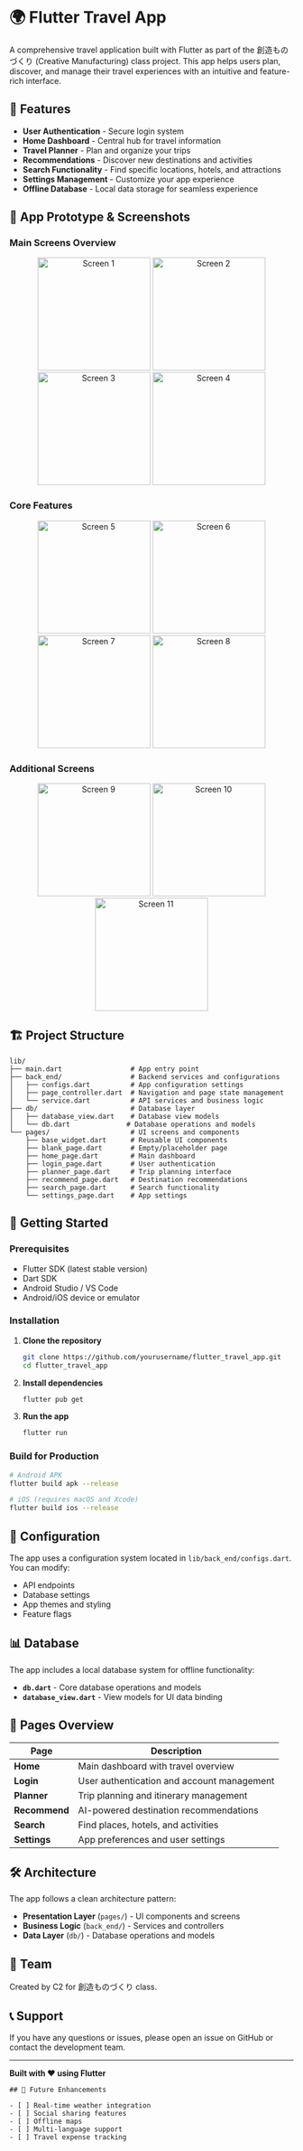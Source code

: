 # 🌍 Flutter Travel App

A comprehensive travel application built with Flutter as part of the 創造ものづくり (Creative Manufacturing) class project. This app helps users plan, discover, and manage their travel experiences with an intuitive and feature-rich interface.

## 📱 Features

- **User Authentication** - Secure login system
- **Home Dashboard** - Central hub for travel information
- **Travel Planner** - Plan and organize your trips
- **Recommendations** - Discover new destinations and activities
- **Search Functionality** - Find specific locations, hotels, and attractions
- **Settings Management** - Customize your app experience
- **Offline Database** - Local data storage for seamless experience

## 📱 App Prototype & Screenshots

### Main Screens Overview
<p align="center">
  <img src="assets/prototype-image/1.png" width="200" alt="Screen 1"/>
  <img src="assets/prototype-image/2.png" width="200" alt="Screen 2"/>
  <img src="assets/prototype-image/3.png" width="200" alt="Screen 3"/>
  <img src="assets/prototype-image/4.png" width="200" alt="Screen 4"/>
</p>

### Core Features
<p align="center">
  <img src="assets/prototype-image/5.png" width="200" alt="Screen 5"/>
  <img src="assets/prototype-image/6.png" width="200" alt="Screen 6"/>
  <img src="assets/prototype-image/7.png" width="200" alt="Screen 7"/>
  <img src="assets/prototype-image/8.png" width="200" alt="Screen 8"/>
</p>

### Additional Screens
<p align="center">
  <img src="assets/prototype-image/9.png" width="200" alt="Screen 9"/>
  <img src="assets/prototype-image/10.png" width="200" alt="Screen 10"/>
  <img src="assets/prototype-image/11.png" width="200" alt="Screen 11"/>
</p>

## 🏗️ Project Structure

```
lib/
├── main.dart                 # App entry point
├── back_end/                 # Backend services and configurations
│   ├── configs.dart          # App configuration settings
│   ├── page_controller.dart  # Navigation and page state management
│   └── service.dart          # API services and business logic
├── db/                       # Database layer
│   ├── database_view.dart    # Database view models
│   └── db.dart              # Database operations and models
└── pages/                    # UI screens and components
    ├── base_widget.dart      # Reusable UI components
    ├── blank_page.dart       # Empty/placeholder page
    ├── home_page.dart        # Main dashboard
    ├── login_page.dart       # User authentication
    ├── planner_page.dart     # Trip planning interface
    ├── recommend_page.dart   # Destination recommendations
    ├── search_page.dart      # Search functionality
    └── settings_page.dart    # App settings
```

## 🚀 Getting Started

### Prerequisites

- Flutter SDK (latest stable version)
- Dart SDK
- Android Studio / VS Code
- Android/iOS device or emulator

### Installation

1. **Clone the repository**
   ```bash
   git clone https://github.com/yourusername/flutter_travel_app.git
   cd flutter_travel_app
   ```

2. **Install dependencies**
   ```bash
   flutter pub get
   ```

3. **Run the app**
   ```bash
   flutter run
   ```

### Build for Production

```bash
# Android APK
flutter build apk --release

# iOS (requires macOS and Xcode)
flutter build ios --release
```

## 🔧 Configuration

The app uses a configuration system located in `lib/back_end/configs.dart`. You can modify:

- API endpoints
- Database settings
- App themes and styling
- Feature flags

## 📊 Database

The app includes a local database system for offline functionality:

- **`db.dart`** - Core database operations and models
- **`database_view.dart`** - View models for UI data binding

## 🎨 Pages Overview

| Page | Description |
|------|-------------|
| **Home** | Main dashboard with travel overview |
| **Login** | User authentication and account management |
| **Planner** | Trip planning and itinerary management |
| **Recommend** | AI-powered destination recommendations |
| **Search** | Find places, hotels, and activities |
| **Settings** | App preferences and user settings |

## 🛠️ Architecture

The app follows a clean architecture pattern:

- **Presentation Layer** (`pages/`) - UI components and screens
- **Business Logic** (`back_end/`) - Services and controllers
- **Data Layer** (`db/`) - Database operations and models


## 👥 Team

Created by C2 for 創造ものづくり class.

## 📞 Support

If you have any questions or issues, please open an issue on GitHub or contact the development team.

---

**Built with ❤️ using Flutter**

```
## 🔄 Future Enhancements

- [ ] Real-time weather integration
- [ ] Social sharing features
- [ ] Offline maps
- [ ] Multi-language support
- [ ] Travel expense tracking
```
